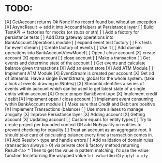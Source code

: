 # TODO:
[X] GetAccount returns Ok None if no record found but wihout an exception
[X] AsyncResult -> add it into AccountHelpers at Persistance layer
[ ] Build TestAPI -> factories for mocks (or stubs or sth)
    [ ] Add a factory for persistance tests
[ ] Add Data gateway operations into BankAccount.Operations module
[ ] expand event test factory
[ ] Fix tests for event stream
    [ ] Create factory of events
    [ ] Use it
[ ] Add domain operations into BankAccountViewModel
    [ ] Open / close account
        [X] create account
        [X] open account
        [ ] close account
    [ ] Make a transaction
    [ ] Get events and determine state of the account
    [ ] Get events and calculate balance given transactions
[X] Add an event store
[X] Add ATM Module
[ ] Implement ATM Module
[X] EventStream is created per account
    [X] Get rid of StreamId. Have a single EventStream, global for the whole system. (take a look at events drawing in /Notes/)
    [X] StreamId identifies a series of events within account which can be used to get latest state of a single entity within account
[X] Create proper BankEvent type
    [X] Implement credit / debit
    [X] Implement open / close account
[ ] Implement event consuming within BankAccount module
[ ] Make sure that Credit and Debit are positive
[X] Implement Transactions (balance)
[ ] Use more aliases to manage amiguity
[X] Improve Persistance layer
    [X] Adding account
    [X] Getting account
    [X] Updating account
[ ] Custom equals for entity types
[ ] Try to create project per bounded context OR add NoEquality on entities to prevent checking for equality
[ ] Treat an account as an aggregate root. It should take care of calculating balance every time a transaction comes in.
[X] Add Result<> type and handle errors
[ ] Add validation of domain rules (transaction always > 0) via private ctor & factory method returning Result<'a>
    * Then to get the value in pattern matching, I'd use the value function for returning the wrapped value `let value(UnitQty qty) = qty`